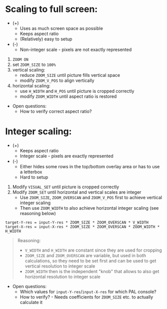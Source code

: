 # Scaling to full screen:

- (+)
  - Uses as much screen space as possible
  - Keeps aspect ratio
  - (Relatively) easy to setup
- (-)
  - Non-integer scale - pixels are not exactly represented


1. `ZOOM ON`
2. set `ZOOM_SIZE` to `100%`
3. vertical scaling:
   - reduce `ZOOM_SIZE` until picture fills vertical space
   - modify `ZOOM_V_POS` to align vertically
4. horizontal scaling:
   - use `H_WIDTH` and `H_POS` until picture is cropped correctly
   - modify `ZOOM_WIDTH` until aspect ratio is restored


- Open questions:
   - How to verify correct aspect ratio?

# Integer scaling:

- (+)
  - Keeps aspect ratio
  - Integer scale - pixels are exactly represented
- (-)
  - Either hides some rows in the top/bottom overlay area or has to use a letterbox
  - Hard to setup


1. Modify `VISUAL_SET` until picture is cropped correctly
2. Modify `ZOOM_SET` until horizontal and vertical scales are integer
   - Use `ZOOM_SIZE`, `ZOOM_OVERSCAN` and `ZOOM_V_POS` first to achieve vertical integer scaling
   - Then use `ZOOM_WIDTH` to also achieve horizontal integer scaling (see reasoning below)

 ```
 target-Y-res = input-Y-res * ZOOM_SIZE * ZOOM_OVERSCAN * V_WIDTH
 target-X-res = input-X-res * ZOOM_SIZE * ZOOM_OVERSCAN * ZOOM_WIDTH * H_WIDTH
 ```


> Reasoning:
> - `V_WIDTH` and `H_WIDTH` are constant since they are used for cropping
> - `ZOOM_SIZE` and `ZOOM_OVERSCAN` are variable, but used in both calculations, so they need to be set first and can be used to get vertical resolution to integer scale
> - `ZOOM_WIDTH` then is the independent "knob" that allows to also get horizontal resolution to integer scale

- Open questions:
  - Which values for `input-Y-res`/`input-X-res` for which PAL console?
  - How to verify? - Needs coefficients for `ZOOM_SIZE` etc. to actually calculate it
